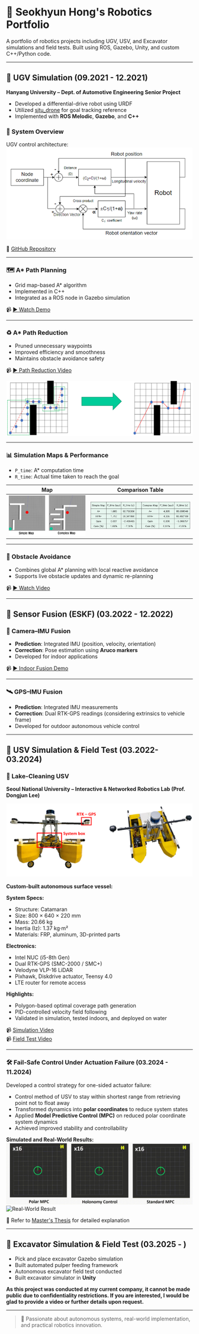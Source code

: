 # 🤖 Seokhyun Hong's Robotics Portfolio

A portfolio of robotics projects including UGV, USV, and Excavator simulations and field tests. Built using ROS, Gazebo, Unity, and custom C++/Python code.

---

## 🚗 UGV Simulation  (09.2021 - 12.2021)
**Hanyang University – Dept. of Automotive Engineering Senior Project**

- Developed a differential-drive robot using URDF
- Utilized [sjtu_drone](https://github.com/tahsinkose/sjtu-drone) for goal tracking reference
- Implemented with **ROS Melodic**, **Gazebo**, and **C++**

### 🧩 System Overview

UGV control architecture:  
![UGV Control Diagram](images/UGV/UGV_diagram.png)

🔗 [GitHub Repository](https://github.com/amoogeona11/Reduced-path-Iterative-A-star)

---

### 🗺️ A* Path Planning

- Grid map-based A* algorithm
- Implemented in C++
- Integrated as a ROS node in Gazebo simulation

📹 [▶️ Watch Demo](https://youtu.be/fq33Nl0Rb3Q)

---

### ♻️ A* Path Reduction

- Pruned unnecessary waypoints
- Improved efficiency and smoothness
- Maintains obstacle avoidance safety

📹 [▶️ Path Reduction Video](https://youtu.be/kfxGbPY_JvY)

![Path Reduction](images/UGV/RPAstar.png)

---

### 📊 Simulation Maps & Performance

- `P_time`: A* computation time  
- `R_time`: Actual time taken to reach the goal

| Map | Comparison Table |
|-----|------------------|
| ![Map](images/UGV/Map.png) | ![Table](images/UGV/Table.png) |

---

### 🚧 Obstacle Avoidance

- Combines global A* planning with local reactive avoidance
- Supports live obstacle updates and dynamic re-planning

📹 [▶️ Watch Video](https://youtu.be/nBfN8mHjhsk)

---

## 🧠 Sensor Fusion (ESKF) (03.2022 - 12.2022)

### 📸 Camera–IMU Fusion

- **Prediction**: Integrated IMU (position, velocity, orientation)
- **Correction**: Pose estimation using **Aruco markers**
- Developed for indoor applications

📹 [▶️ Indoor Fusion Demo](https://youtu.be/gelpOx11oOY)

---

### 🛰️ GPS–IMU Fusion

- **Prediction**: Integrated IMU measurements
- **Correction**: Dual RTK-GPS readings (considering extrinsics to vehicle frame)
- Developed for outdoor autonomous vehicle control

---

## 🚤 USV Simulation & Field Test (03.2022-03.2024)

### 🧼 Lake-Cleaning USV  
**Seoul National University – Interactive & Networked Robotics Lab (Prof. Dongjun Lee)**

![USV Platform](images/USV/USV.png)

**Custom-built autonomous surface vessel:**

**System Specs:**
- Structure: Catamaran
- Size: 800 × 640 × 220 mm
- Mass: 20.66 kg
- Inertia (Iz): 1.37 kg·m²
- Materials: FRP, aluminum, 3D-printed parts

**Electronics:**
- Intel NUC (i5-8th Gen)
- Dual RTK-GPS (SMC-2000 / SMC+)
- Velodyne VLP-16 LiDAR
- Pixhawk, Diskdrive actuator, Teensy 4.0
- LTE router for remote access

**Highlights:**
- Polygon-based optimal coverage path generation
- PID-controlled velocity field following
- Validated in simulation, tested indoors, and deployed on water

📹 [Simulation Video](https://youtu.be/kfoeWoRUoZ0)  
📹 [Field Test Video](https://youtu.be/pwgTA8-aSr0)

---

### 🛠️ Fail-Safe Control Under Actuation Failure (03.2024 - 11.2024)

Developed a control strategy for one-sided actuator failure:

- Control method of USV to stay within shortest range from retrieving point not to float away
- Transformed dynamics into **polar coordinates** to reduce system states
- Applied **Model Predictive Control (MPC)** on reduced polar coordinate system dynamics
- Achieved improved stability and controllability


**Simulated and Real-World Results:**  
![Simulation Result](images/USV/sim.gif)  
![Real-World Result](images/USV/real.gif)

📄 Refer to [Master's Thesis](images/석사논문_홍석현.pdf) for detailed explanation

---

## 🚜 Excavator Simulation & Field Test (03.2025 - )

- Pick and place excavator Gazebo simulation
- Built automated pulper feeding framework
- Autonomous excavator field test conducted
- Built excavator simulator in **Unity**

**As this project was conducted at my current company, it cannot be made public due to confidentiality restrictions. If you are interested, I would be glad to provide a video or further details upon request.**

---

> 🚀 Passionate about autonomous systems, real-world implementation, and practical robotics innovation.
